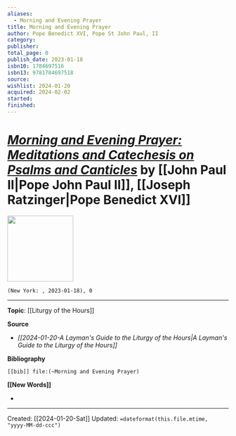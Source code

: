 ```yaml
---
aliases:
  - Morning and Evening Prayer
title: Morning and Evening Prayer
author: Pope Benedict XVI, Pope St John Paul, II
category: 
publisher: 
total_page: 0
publish_date: 2023-01-18
isbn10: 1784697516
isbn13: 9781784697518
source: 
wishlist: 2024-01-20
acquired: 2024-02-02
started: 
finished:
---
```

# *[Morning and Evening Prayer: Meditations and Catechesis on Psalms and Canticles]()* by [[John Paul II|Pope John Paul II]], [[Joseph Ratzinger|Pope Benedict XVI]]

<img src="http://books.google.com/books/content?id=uFmjzwEACAAJ&printsec=frontcover&img=1&zoom=1&source=gbs_api" width=150>

`(New York: , 2023-01-18), 0`



--- 
**Topic**: [[Liturgy of the Hours]]

**Source**
- *[[2024-01-20-A Layman's Guide to the Liturgy of the Hours|A Layman's Guide to the Liturgy of the Hours]]*

**Bibliography**

```query
[[bib]] file:(~Morning and Evening Prayer)
```
 

**[[New Words]]**

- 

---
Created: [[2024-01-20-Sat]]
Updated: `=dateformat(this.file.mtime, "yyyy-MM-dd-ccc")`